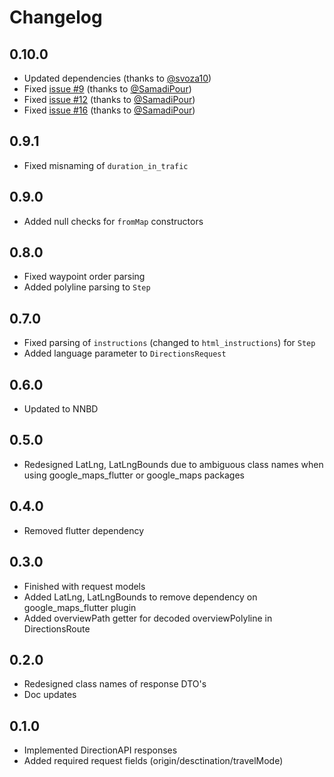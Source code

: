 # Changelog

## 0.10.0

* Updated dependencies (thanks to [@svoza10](https://github.com/svoza10))
* Fixed [issue #9](https://github.com/marchdev-tk/google_directions_api/issues/9) (thanks to [@SamadiPour](https://github.com/SamadiPour))
* Fixed [issue #12](https://github.com/marchdev-tk/google_directions_api/issues/12) (thanks to [@SamadiPour](https://github.com/SamadiPour))
* Fixed [issue #16](https://github.com/marchdev-tk/google_directions_api/issues/16) (thanks to [@SamadiPour](https://github.com/SamadiPour))

## 0.9.1

* Fixed misnaming of `duration_in_trafic`

## 0.9.0

* Added null checks for `fromMap` constructors

## 0.8.0

* Fixed waypoint order parsing
* Added polyline parsing to `Step`

## 0.7.0

* Fixed parsing of `instructions` (changed to `html_instructions`) for `Step`
* Added language parameter to `DirectionsRequest`

## 0.6.0

* Updated to NNBD

## 0.5.0

* Redesigned LatLng, LatLngBounds due to ambiguous class names when using google_maps_flutter or google_maps packages

## 0.4.0

* Removed flutter dependency

## 0.3.0

* Finished with request models
* Added LatLng, LatLngBounds to remove dependency on google_maps_flutter plugin
* Added overviewPath getter for decoded overviewPolyline in DirectionsRoute

## 0.2.0

* Redesigned class names of response DTO's
* Doc updates

## 0.1.0

* Implemented DirectionAPI responses
* Added required request fields (origin/desctination/travelMode)
